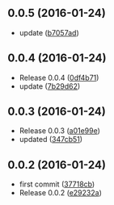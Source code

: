 <a name="0.0.5"></a>
## 0.0.5 (2016-01-24)


* update ([b7057ad](https://github.com/someone/downloads/commit/b7057ad))



<a name="0.0.4"></a>
## 0.0.4 (2016-01-24)


* Release 0.0.4 ([0df4b71](https://github.com/someone/downloads/commit/0df4b71))
* update ([7b29d62](https://github.com/someone/downloads/commit/7b29d62))



<a name="0.0.3"></a>
## 0.0.3 (2016-01-24)


* Release 0.0.3 ([a01e99e](https://github.com/someone/downloads/commit/a01e99e))
* updated ([347cb51](https://github.com/someone/downloads/commit/347cb51))



<a name="0.0.2"></a>
## 0.0.2 (2016-01-24)


* first commit ([37718cb](https://github.com/someone/downloads/commit/37718cb))
* Release 0.0.2 ([e29232a](https://github.com/someone/downloads/commit/e29232a))



